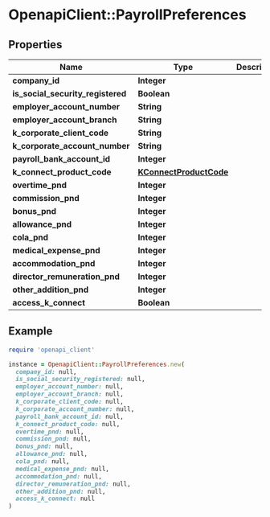 # OpenapiClient::PayrollPreferences

## Properties

| Name | Type | Description | Notes |
| ---- | ---- | ----------- | ----- |
| **company_id** | **Integer** |  | [optional] |
| **is_social_security_registered** | **Boolean** |  | [optional] |
| **employer_account_number** | **String** |  | [optional] |
| **employer_account_branch** | **String** |  | [optional] |
| **k_corporate_client_code** | **String** |  | [optional] |
| **k_corporate_account_number** | **String** |  | [optional] |
| **payroll_bank_account_id** | **Integer** |  | [optional] |
| **k_connect_product_code** | [**KConnectProductCode**](KConnectProductCode.md) |  | [optional] |
| **overtime_pnd** | **Integer** |  | [optional] |
| **commission_pnd** | **Integer** |  | [optional] |
| **bonus_pnd** | **Integer** |  | [optional] |
| **allowance_pnd** | **Integer** |  | [optional] |
| **cola_pnd** | **Integer** |  | [optional] |
| **medical_expense_pnd** | **Integer** |  | [optional] |
| **accommodation_pnd** | **Integer** |  | [optional] |
| **director_remuneration_pnd** | **Integer** |  | [optional] |
| **other_addition_pnd** | **Integer** |  | [optional] |
| **access_k_connect** | **Boolean** |  | [optional] |

## Example

```ruby
require 'openapi_client'

instance = OpenapiClient::PayrollPreferences.new(
  company_id: null,
  is_social_security_registered: null,
  employer_account_number: null,
  employer_account_branch: null,
  k_corporate_client_code: null,
  k_corporate_account_number: null,
  payroll_bank_account_id: null,
  k_connect_product_code: null,
  overtime_pnd: null,
  commission_pnd: null,
  bonus_pnd: null,
  allowance_pnd: null,
  cola_pnd: null,
  medical_expense_pnd: null,
  accommodation_pnd: null,
  director_remuneration_pnd: null,
  other_addition_pnd: null,
  access_k_connect: null
)
```

